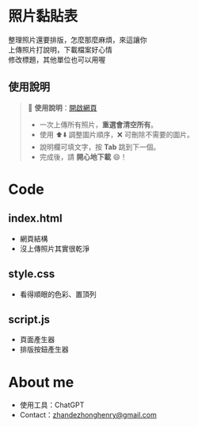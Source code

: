 # 照片黏貼表  
整理照片還要排版，怎麼那麼麻煩，來這讓你    
上傳照片打說明，下載檔案好心情  
修改標題，其他單位也可以用喔

## 使用說明
> 📸 **使用說明**：[開啟網頁](https://classy-kashata-988f2a.netlify.app)
>
> - 一次上傳所有照片，**重選會清空所有**。
> - 使用 ⬆️⬇️ 調整圖片順序，❌ 可刪除不需要的圖片。
> - 說明欄可填文字，按 **Tab** 跳到下一個。
> - 完成後，請 **開心地下載** 😄！


# Code
## index.html
* 網頁結構
* 沒上傳照片其實很乾淨  

## style.css
* 看得順眼的色彩、置頂列

## script.js
* 頁面產生器
* 排版按鈕產生器

# About me
* 使用工具：ChatGPT
* Contact：zhandezhonghenry@gmail.com




